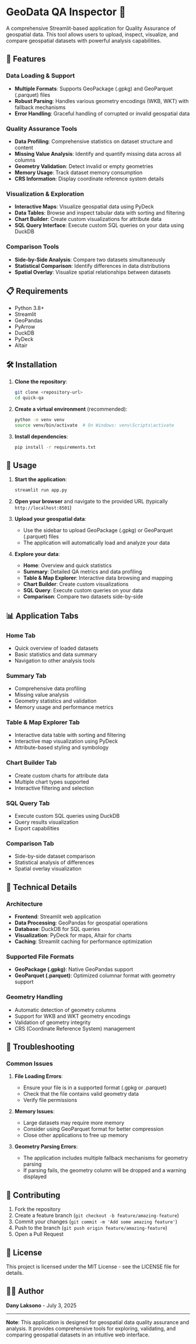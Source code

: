# GeoData QA Inspector 🔎

A comprehensive Streamlit-based application for Quality Assurance of geospatial data. This tool allows users to upload, inspect, visualize, and compare geospatial datasets with powerful analysis capabilities.

## 🚀 Features

### Data Loading & Support
- **Multiple Formats**: Supports GeoPackage (.gpkg) and GeoParquet (.parquet) files
- **Robust Parsing**: Handles various geometry encodings (WKB, WKT) with fallback mechanisms
- **Error Handling**: Graceful handling of corrupted or invalid geospatial data

### Quality Assurance Tools
- **Data Profiling**: Comprehensive statistics on dataset structure and content
- **Missing Value Analysis**: Identify and quantify missing data across all columns
- **Geometry Validation**: Detect invalid or empty geometries
- **Memory Usage**: Track dataset memory consumption
- **CRS Information**: Display coordinate reference system details

### Visualization & Exploration
- **Interactive Maps**: Visualize geospatial data using PyDeck
- **Data Tables**: Browse and inspect tabular data with sorting and filtering
- **Chart Builder**: Create custom visualizations for attribute data
- **SQL Query Interface**: Execute custom SQL queries on your data using DuckDB

### Comparison Tools
- **Side-by-Side Analysis**: Compare two datasets simultaneously
- **Statistical Comparison**: Identify differences in data distributions
- **Spatial Overlay**: Visualize spatial relationships between datasets

## 📋 Requirements

- Python 3.8+
- Streamlit
- GeoPandas
- PyArrow
- DuckDB
- PyDeck
- Altair

## 🛠️ Installation

1. **Clone the repository**:
   ```bash
   git clone <repository-url>
   cd quick-qa
   ```

2. **Create a virtual environment** (recommended):
   ```bash
   python -m venv venv
   source venv/bin/activate  # On Windows: venv\Scripts\activate
   ```

3. **Install dependencies**:
   ```bash
   pip install -r requirements.txt
   ```

## 🚀 Usage

1. **Start the application**:
   ```bash
   streamlit run app.py
   ```

2. **Open your browser** and navigate to the provided URL (typically `http://localhost:8501`)

3. **Upload your geospatial data**:
   - Use the sidebar to upload GeoPackage (.gpkg) or GeoParquet (.parquet) files
   - The application will automatically load and analyze your data

4. **Explore your data**:
   - **Home**: Overview and quick statistics
   - **Summary**: Detailed QA metrics and data profiling
   - **Table & Map Explorer**: Interactive data browsing and mapping
   - **Chart Builder**: Create custom visualizations
   - **SQL Query**: Execute custom queries on your data
   - **Comparison**: Compare two datasets side-by-side

## 📊 Application Tabs

### Home Tab
- Quick overview of loaded datasets
- Basic statistics and data summary
- Navigation to other analysis tools

### Summary Tab
- Comprehensive data profiling
- Missing value analysis
- Geometry statistics and validation
- Memory usage and performance metrics

### Table & Map Explorer Tab
- Interactive data table with sorting and filtering
- Interactive map visualization using PyDeck
- Attribute-based styling and symbology

### Chart Builder Tab
- Create custom charts for attribute data
- Multiple chart types supported
- Interactive filtering and selection

### SQL Query Tab
- Execute custom SQL queries using DuckDB
- Query results visualization
- Export capabilities

### Comparison Tab
- Side-by-side dataset comparison
- Statistical analysis of differences
- Spatial overlay visualization

## 🔧 Technical Details

### Architecture
- **Frontend**: Streamlit web application
- **Data Processing**: GeoPandas for geospatial operations
- **Database**: DuckDB for SQL queries
- **Visualization**: PyDeck for maps, Altair for charts
- **Caching**: Streamlit caching for performance optimization

### Supported File Formats
- **GeoPackage (.gpkg)**: Native GeoPandas support
- **GeoParquet (.parquet)**: Optimized columnar format with geometry support

### Geometry Handling
- Automatic detection of geometry columns
- Support for WKB and WKT geometry encodings
- Validation of geometry integrity
- CRS (Coordinate Reference System) management

## 🐛 Troubleshooting

### Common Issues

1. **File Loading Errors**:
   - Ensure your file is in a supported format (.gpkg or .parquet)
   - Check that the file contains valid geometry data
   - Verify file permissions

2. **Memory Issues**:
   - Large datasets may require more memory
   - Consider using GeoParquet format for better compression
   - Close other applications to free up memory

3. **Geometry Parsing Errors**:
   - The application includes multiple fallback mechanisms for geometry parsing
   - If parsing fails, the geometry column will be dropped and a warning displayed

## 🤝 Contributing

1. Fork the repository
2. Create a feature branch (`git checkout -b feature/amazing-feature`)
3. Commit your changes (`git commit -m 'Add some amazing feature'`)
4. Push to the branch (`git push origin feature/amazing-feature`)
5. Open a Pull Request

## 📝 License

This project is licensed under the MIT License - see the LICENSE file for details.

## 👨‍💻 Author

**Dany Laksono** - July 3, 2025

---

**Note**: This application is designed for geospatial data quality assurance and analysis. It provides comprehensive tools for exploring, validating, and comparing geospatial datasets in an intuitive web interface.
